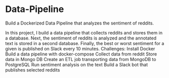 # Data-Pipeline
Build a Dockerized Data Pipeline that analyzes the sentiment of reddits.

In this project, I build a data pipeline that collects reddits and stores them in a database. Next, the sentiment of reddits is analyzed and the annotated text is stored in a second database. Finally, the best or worst sentiment for a given is published on Slack every 10 minutes.
Challenges:
Install Docker
Build a data pipeline with docker-compose
Collect data from reddit
Store data in Mongo DB
Create an ETL job transporting data from MongoDB to PostgreSQL
Run sentiment analysis on the text
Build a Slack bot that publishes selected reddits